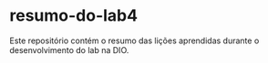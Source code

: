 # resumo-do-lab4
Este repositório contém o resumo das lições aprendidas durante o desenvolvimento do lab na DIO.
